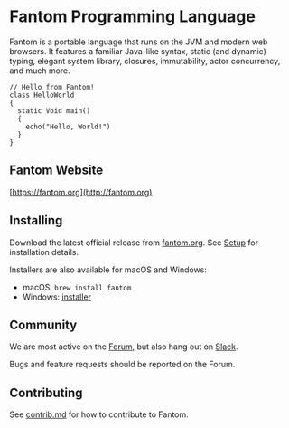 # Fantom Programming Language

Fantom is a portable language that runs on the JVM and modern web browsers. It
features a familiar Java-like syntax, static (and dynamic) typing, elegant
system library, closures, immutability, actor concurrency, and much more.

```fantom
// Hello from Fantom!
class HelloWorld
{
  static Void main()
  {
    echo("Hello, World!")
  }
}
```

## Fantom Website

[https://fantom.org](http://fantom.org)

## Installing

Download the latest official release from [fantom.org](http://fantom.org).
See [Setup](https://fantom.org/doc/docTools/Setup) for installation details.

Installers are also available for macOS and Windows:

  * macOS: `brew install fantom`
  * Windows: [installer](https://github.com/Fantom-Factory/fantomWindowsInstaller/releases)

## Community

We are most active on the [Forum](http://fantom.org/forum/topic), but also hang out on [Slack](https://join.slack.com/t/fantom-lang/shared_invite/zt-3se21er9-Tm~L2lpYel6jcqYKPcdkBg). 

Bugs and feature requests should be reported on the Forum.

## Contributing

See [contrib.md](https://github.com/fantom-lang/fantom/blob/master/contrib.md)
for how to contribute to Fantom.
